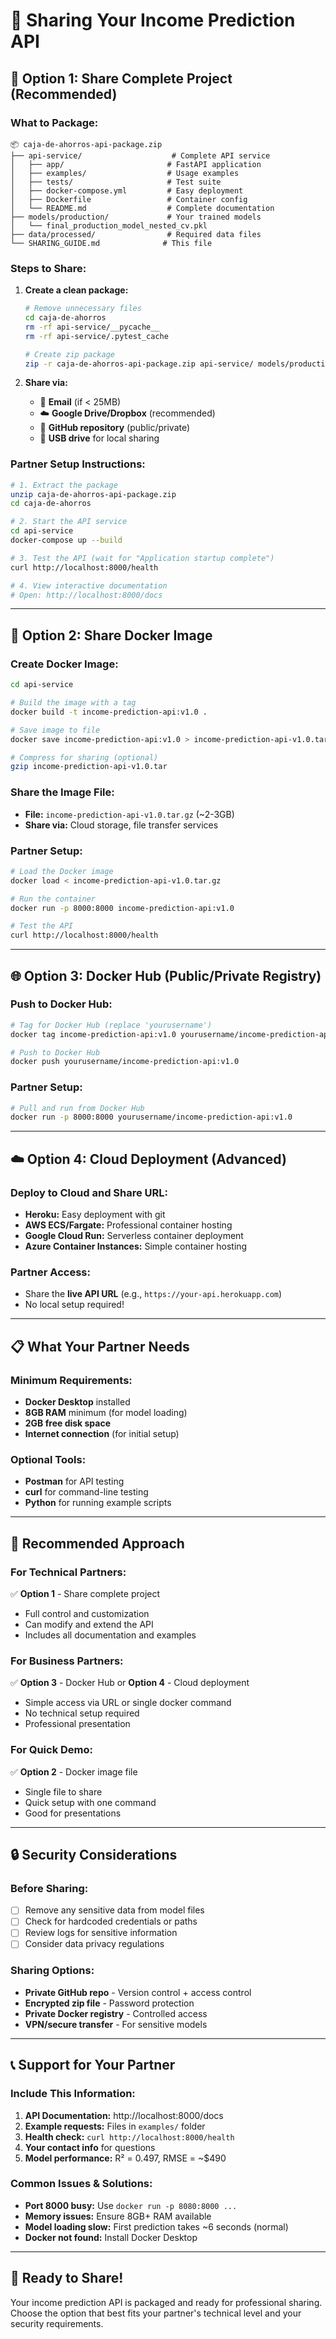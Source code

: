 # 🤝 Sharing Your Income Prediction API

## 🎯 **Option 1: Share Complete Project (Recommended)**

### **What to Package:**
```
📦 caja-de-ahorros-api-package.zip
├── api-service/                    # Complete API service
│   ├── app/                       # FastAPI application
│   ├── examples/                  # Usage examples
│   ├── tests/                     # Test suite
│   ├── docker-compose.yml         # Easy deployment
│   ├── Dockerfile                 # Container config
│   └── README.md                  # Complete documentation
├── models/production/             # Your trained models
│   └── final_production_model_nested_cv.pkl
├── data/processed/                # Required data files
└── SHARING_GUIDE.md              # This file
```

### **Steps to Share:**
1. **Create a clean package:**
   ```bash
   # Remove unnecessary files
   cd caja-de-ahorros
   rm -rf api-service/__pycache__
   rm -rf api-service/.pytest_cache
   
   # Create zip package
   zip -r caja-de-ahorros-api-package.zip api-service/ models/production/ data/processed/ README.md
   ```

2. **Share via:**
   - 📧 **Email** (if < 25MB)
   - ☁️ **Google Drive/Dropbox** (recommended)
   - 🐙 **GitHub repository** (public/private)
   - 💾 **USB drive** for local sharing

### **Partner Setup Instructions:**
```bash
# 1. Extract the package
unzip caja-de-ahorros-api-package.zip
cd caja-de-ahorros

# 2. Start the API service
cd api-service
docker-compose up --build

# 3. Test the API (wait for "Application startup complete")
curl http://localhost:8000/health

# 4. View interactive documentation
# Open: http://localhost:8000/docs
```

---

## 🐳 **Option 2: Share Docker Image**

### **Create Docker Image:**
```bash
cd api-service

# Build the image with a tag
docker build -t income-prediction-api:v1.0 .

# Save image to file
docker save income-prediction-api:v1.0 > income-prediction-api-v1.0.tar

# Compress for sharing (optional)
gzip income-prediction-api-v1.0.tar
```

### **Share the Image File:**
- **File:** `income-prediction-api-v1.0.tar.gz` (~2-3GB)
- **Share via:** Cloud storage, file transfer services

### **Partner Setup:**
```bash
# Load the Docker image
docker load < income-prediction-api-v1.0.tar.gz

# Run the container
docker run -p 8000:8000 income-prediction-api:v1.0

# Test the API
curl http://localhost:8000/health
```

---

## 🌐 **Option 3: Docker Hub (Public/Private Registry)**

### **Push to Docker Hub:**
```bash
# Tag for Docker Hub (replace 'yourusername')
docker tag income-prediction-api:v1.0 yourusername/income-prediction-api:v1.0

# Push to Docker Hub
docker push yourusername/income-prediction-api:v1.0
```

### **Partner Setup:**
```bash
# Pull and run from Docker Hub
docker run -p 8000:8000 yourusername/income-prediction-api:v1.0
```

---

## ☁️ **Option 4: Cloud Deployment (Advanced)**

### **Deploy to Cloud and Share URL:**
- **Heroku:** Easy deployment with git
- **AWS ECS/Fargate:** Professional container hosting
- **Google Cloud Run:** Serverless container deployment
- **Azure Container Instances:** Simple container hosting

### **Partner Access:**
- Share the **live API URL** (e.g., `https://your-api.herokuapp.com`)
- No local setup required!

---

## 📋 **What Your Partner Needs**

### **Minimum Requirements:**
- **Docker Desktop** installed
- **8GB RAM** minimum (for model loading)
- **2GB free disk space**
- **Internet connection** (for initial setup)

### **Optional Tools:**
- **Postman** for API testing
- **curl** for command-line testing
- **Python** for running example scripts

---

## 🎯 **Recommended Approach**

### **For Technical Partners:**
✅ **Option 1** - Share complete project
- Full control and customization
- Can modify and extend the API
- Includes all documentation and examples

### **For Business Partners:**
✅ **Option 3** - Docker Hub or **Option 4** - Cloud deployment
- Simple access via URL or single docker command
- No technical setup required
- Professional presentation

### **For Quick Demo:**
✅ **Option 2** - Docker image file
- Single file to share
- Quick setup with one command
- Good for presentations

---

## 🔒 **Security Considerations**

### **Before Sharing:**
- [ ] Remove any sensitive data from model files
- [ ] Check for hardcoded credentials or paths
- [ ] Review logs for sensitive information
- [ ] Consider data privacy regulations

### **Sharing Options:**
- **Private GitHub repo** - Version control + access control
- **Encrypted zip file** - Password protection
- **Private Docker registry** - Controlled access
- **VPN/secure transfer** - For sensitive models

---

## 📞 **Support for Your Partner**

### **Include This Information:**
1. **API Documentation:** http://localhost:8000/docs
2. **Example requests:** Files in `examples/` folder
3. **Health check:** `curl http://localhost:8000/health`
4. **Your contact info** for questions
5. **Model performance:** R² = 0.497, RMSE = ~$490

### **Common Issues & Solutions:**
- **Port 8000 busy:** Use `docker run -p 8080:8000 ...`
- **Memory issues:** Ensure 8GB+ RAM available
- **Model loading slow:** First prediction takes ~6 seconds (normal)
- **Docker not found:** Install Docker Desktop

---

## 🎉 **Ready to Share!**

Your income prediction API is packaged and ready for professional sharing. Choose the option that best fits your partner's technical level and your security requirements.
